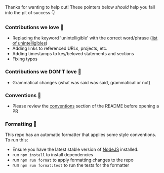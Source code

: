 Thanks for wanting to help out! These pointers below _should_ help you fall into the pit of success 👇

### Contributions we love 💚

- Replacing the keyword 'unintelligible' with the correct word/phrase ([list of unintelligibles](https://github.com/thechangelog/transcripts/search?utf8=✓&q=unintelligible))
- Adding links to referenced URLs, projects, etc.
- Adding timestamps to key/beloved statements and sections
- Fixing typos

### Contributions we DON'T love 🚫

- Grammatical changes (what was said was said, grammatical or not)

### Conventions 🤝

- Please review the [conventions](https://github.com/thechangelog/transcripts#conventions) section of the README before opening a PR

### Formatting 📕

This repo has an automatic formatter that applies some style conventions. To run this:
* Ensure you have the latest stable version of [NodeJS](https://nodejs.org) installed.
* run `npm install` to install dependencies
* run `npm run format` to apply formatting changes to the repo
* run `npm run format:test` to run the tests for the formatter